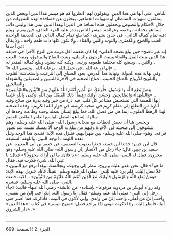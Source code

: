 ------------------------------------------------------------------------

للناس، على أنها هي هذا الدين. ويقولون لهم: انظروا كم هو ميسر هذا الدين!
وبعض الذين يتملقون شهوات السلطان أو شهوات الجماهير، يبحثون عن «منافذ»
لهذه الشهوات من خلال الأحكام والنصوص ويجعلون هذه المنافذ هي الدين! وهذا
الدين ليس هذا وليس ذاك. إنما هو بجملته. برخصه وعزائمه. ميسر للناس يقدر
عليه الفرد العادي، حين يعزم. ويبلغ فيه تمام كماله الذاتي- في حدود
بشريته- كما يبلغ تمام كماله الذاتي في الحديقة الواحدة:  
العنب والخوخ والكمثرى والتوت والتين والقثاء.. ولا تكون كلها ذات طعم
واحد.. ولا يقال عن أحدها:  
إنه غير ناضج- حين يبلغ نضجه الذاتي- إذا كان طعمه أقل مرتبة من النوع
الآخر! في حديقة هذا الدين ينبت البقل والقثاء وينبت الزيتون والرمان،
وينبت التفاح والبرقوق، وينبت العنب والتين ... وينضج كله مختلفة طعومه
ورتبه.. ولكنه كله ينضج. ويبلغ كماله المقدر له..  
إنها زرعة الله.. في حقل الله.. برعاية الله.. وتيسير الله «1» ..  
وفي نهاية هذه الجولة، ونهاية هذا الدرس، يعود السياق إلى الترغيب واستجاشة
القلوب والتلويح للأرواح بالمتاع الحبيب.. متاع الصحبة في الآخرة للنبيين
والصديقين والشهداء والصالحين.  
«وَمَنْ يُطِعِ اللَّهَ وَالرَّسُولَ، فَأُولئِكَ مَعَ الَّذِينَ أَنْعَمَ اللَّهُ عَلَيْهِمْ مِنَ النَّبِيِّينَ
وَالصِّدِّيقِينَ وَالشُّهَداءِ وَالصَّالِحِينَ. وَحَسُنَ أُولئِكَ رَفِيقاً! ذلِكَ الْفَضْلُ مِنَ اللَّهِ، وَكَفى
بِاللَّهِ عَلِيماً» ..  
إنها اللمسة التي تستجيش مشاعر كل قلب، فيه ذرة من خير وفيه بذرة من صلاح
وفيه أثارة من التطلع إلى مقام كريم في صحبة كريمة، في جوار الله الكريم..
وهذه الصحبة لهذا الرهط العلوي.. إنما هي من فضل الله. فما يبلغ إنسان
بعمله وحده وطاعته وحدها أن ينالها.. إنما هو الفضل الواسع الغامر الفائض
العميم.  
ويحسن هنا أن نعيش لحظات مع صحابة رسول الله- صلى الله عليه وسلم- وهم
يتشوقون إلى صحبته في الآخرة وفيهم من يبلغ به الوجد ألا يمسك نفسه عند
تصور فراقه.. وهو- صلى الله عليه وسلم- بين ظهرانيهم. فتنزل هذه الآية:
فتندي هذا الوجد وتبل هذه اللهفة.. الوجد النبيل. واللهفة الشفيفة:  
قال ابن جرير: حدثنا ابن حميد، حدثنا يعقوب السقمي، عن جعفر بن أبي
المغيرة، عن سعيد بن جبير. قال: جاء رجل من الأنصار إلى رسول الله- صلى
الله عليه وسلم- وهو محزون. فقال له النبي- صلى الله عليه وسلم-: «يا فلان.
ما لي أراك محزوناً؟» فقال: يا نبي الله. شيء فكرت فيه. فقال:  
«ما هو؟» قال: نحن نغدو عليك ونروح. ننظر إلى وجهك، ونجالسك. وغداً ترفع مع
النبيين، فلا نصل إليك.. فلم يرد عليه النبي- صلى الله عليه وسلم- شيئاً.
فأتاه جبريل بهذه الآية: «وَمَنْ يُطِعِ اللَّهَ وَالرَّسُولَ فَأُولئِكَ مَعَ الَّذِينَ أَنْعَمَ اللَّهُ
عَلَيْهِمْ مِنَ النَّبِيِّينَ» .. الآية، فبعث النبي- صلى الله عليه وسلم- فبشره.  
وقد رواه أبوبكر بن مردويه مرفوعا- بإسناده- عن عائشة- رضي الله عنها-
قالت: «جاء رجل إلى النبي- صلى الله عليه وسلم- فقال: يا رسول الله. إنك
أحب إليّ من نفسي، وأحب إليّ من أهلي، وأحب إليّ من ولدي. وإني لأكون في
البيت، فأذكرك، فما أصبر حتى آتيك فأنظر إليك. وإذا ذكرت موتي (1) يراجع
فصل: «منهج ميسر» في كتاب: «هذا الدين» . «دار الشروق»  
.

------------------------------------------------------------------------

الجزء: 2 ¦ الصفحة: 699
